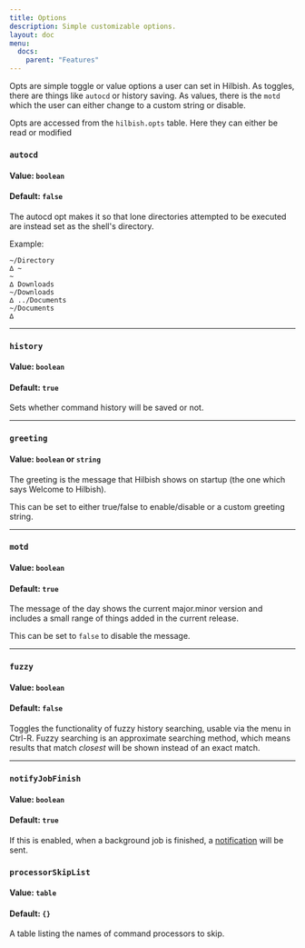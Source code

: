 ```yaml
---
title: Options
description: Simple customizable options.
layout: doc
menu: 
  docs:
    parent: "Features"
---
```


Opts are simple toggle or value options a user can set in Hilbish.
As toggles, there are things like `autocd` or history saving. As values,
there is the `motd` which the user can either change to a custom string or disable.

Opts are accessed from the `hilbish.opts` table. Here they can either
be read or modified

### `autocd`
#### Value: `boolean`
#### Default: `false`

The autocd opt makes it so that lone directories attempted to be executed are
instead set as the shell's directory.

Example:
```
~/Directory                                     
∆ ~
~                                                                             
∆ Downloads
~/Downloads                                                                   
∆ ../Documents
~/Documents                                                                   
∆ 
```

<hr>

### `history`
#### Value: `boolean`
#### Default: `true`
Sets whether command history will be saved or not.

<hr>
	
### `greeting`
#### Value: `boolean` or `string`
The greeting is the message that Hilbish shows on startup
(the one which says Welcome to Hilbish).

This can be set to either true/false to enable/disable or a custom greeting string.

<hr>

### `motd`
#### Value: `boolean`
#### Default: `true`
The message of the day shows the current major.minor version and
includes a small range of things added in the current release.

This can be set to `false` to disable the message.

<hr>

### `fuzzy`
#### Value: `boolean`
#### Default: `false`
Toggles the functionality of fuzzy history searching, usable
via the menu in Ctrl-R. Fuzzy searching is an approximate searching
method, which means results that match *closest* will be shown instead
of an exact match.

<hr>

### `notifyJobFinish`
#### Value: `boolean`
#### Default: `true`
If this is enabled, when a background job is finished,
a [notification](../notifications) will be sent.

### `processorSkipList`
#### Value: `table`
#### Default: `{}`
A table listing the names of command processors to skip.
